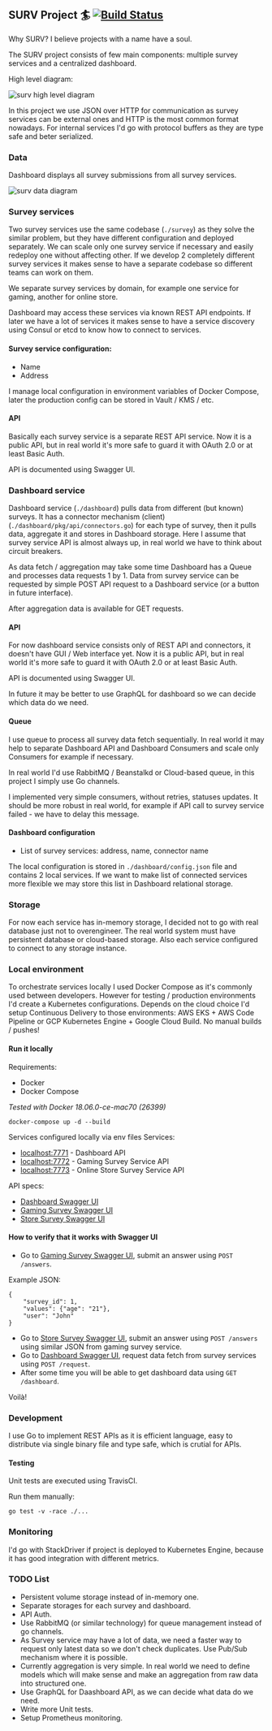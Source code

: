 ## SURV Project 🏄 [![Build Status](https://travis-ci.org/plutov/surv.svg?branch=master)](https://travis-ci.org/plutov/surv) 

Why SURV? I believe projects with a name have a soul.

The SURV project consists of few main components: multiple survey services and a centralized dashboard.

High level diagram:

![surv high level diagram](https://s3.amazonaws.com/pliutau.com/High+Level+Diagram.png)

In this project we use JSON over HTTP for communication as survey services can be external ones and HTTP is the most common format nowadays. For internal services I'd go with protocol buffers as they are type safe and beter serialized.

### Data

Dashboard displays all survey submissions from all survey services.

![surv data diagram](https://s3.amazonaws.com/pliutau.com/Data+Diagram.png)

### Survey services

Two survey services use the same codebase (`./survey`) as they solve the similar problem, but they have different configuration and deployed separately. We can scale only one survey service if necessary and easily redeploy one without affecting other. If we develop 2 completely different survey services it makes sense to have a separate codebase so different teams can work on them. 

We separate survey services by domain, for example one service for gaming, another for online store.

Dashboard may access these services via known REST API endpoints. If later we have a lot of services it makes sense to have a service discovery using Consul or etcd to know how to connect to services.

#### Survey service configuration:

 - Name
 - Address

I manage local configuration in environment variables of Docker Compose, later the production config can be stored in Vault / KMS / etc.

#### API

Basically each survey service is a separate REST API service. Now it is a public API, but in real world it's more safe to guard it with OAuth 2.0 or at least Basic Auth.

API is documented using Swagger UI.

### Dashboard service

Dashboard service (`./dashboard`) pulls data from different (but known) surveys. It has a connector mechanism (client) (`./dashboard/pkg/api/connectors.go`) for each type of survey, then it pulls data, aggregate it and stores in Dashboard storage. Here I assume that survey service API is almost always up, in real world we have to think about circuit breakers.

As data fetch / aggregation may take some time Dashboard has a Queue and processes data requests 1 by 1. Data from survey service can be requested by simple POST API request to a Dashboard service (or a button in future interface).

After aggregation data is available for GET requests.

#### API

For now dashboard service consists only of REST API and connectors, it doesn't have GUI / Web interface yet. Now it is a public API, but in real world it's more safe to guard it with OAuth 2.0 or at least Basic Auth.

API is documented using Swagger UI.

In future it may be better to use GraphQL for dashboard so we can decide which data do we need.

#### Queue

I use queue to process all survey data fetch sequentially. In real world it may help to separate Dashboard API and Dashboard Consumers and scale only Consumers for example if necessary.

In real world I'd use RabbitMQ / Beanstalkd or Cloud-based queue, in this project I simply use Go channels.

I implemented very simple consumers, without retries, statuses updates. It should be more robust in real world, for example if API call to survey service failed - we have to delay this message.

#### Dashboard configuration

- List of survey services: address, name, connector name

The local configuration is stored in `./dashboard/config.json` file and contains 2 local services. If we want to make list of connected services more flexible we may store this list in Dashboard relational storage.

### Storage

For now each service has in-memory storage, I decided not to go with real database just not to overengineer. The real world system must have persistent database or cloud-based storage. Also each service configured to connect to any storage instance.

### Local environment

To orchestrate services locally I used Docker Compose as it's commonly used between developers. However for testing / production environments I'd create a Kubernetes configurations. Depends on the cloud choice I'd setup Continuous Delivery to those environments: AWS EKS + AWS Code Pipeline or GCP Kubernetes Engine + Google Cloud Build. No manual builds / pushes!

#### Run it locally

Requirements:

 - Docker
 - Docker Compose

*Tested with Docker 18.06.0-ce-mac70 (26399)*

```
docker-compose up -d --build
```

Services configured locally via env files
Services:

- [localhost:7771](http://localhost:7771) - Dashboard API
- [localhost:7772](http://localhost:7772) - Gaming Survey Service API
- [localhost:7773](http://localhost:7773) - Online Store Survey Service API

API specs:

- [Dashboard Swagger UI](http://petstore.swagger.io/?url=http://localhost:7771/swagger)
- [Gaming Survey Swagger UI](http://petstore.swagger.io/?url=http://localhost:7772/swagger)
- [Store Survey Swagger UI](http://petstore.swagger.io/?url=http://localhost:7773/swagger)

#### How to verify that it works with Swagger UI

- Go to [Gaming Survey Swagger UI](http://petstore.swagger.io/?url=http://localhost:7772/swagger), submit an answer using `POST /answers`.

Example JSON:
```
{
	"survey_id": 1,
	"values": {"age": "21"},
	"user": "John"
}
```

- Go to [Store Survey Swagger UI](http://petstore.swagger.io/?url=http://localhost:7773/swagger), submit an answer using `POST /answers` using similar JSON from gaming survey service.
- Go to [Dashboard Swagger UI](http://petstore.swagger.io/?url=http://localhost:7771/swagger), request data fetch from survey services using `POST /request`.
- After some time you will be able to get dashboard data using `GET /dashboard`.

Voilà!

### Development

I use Go to implement REST APIs as it is efficient language, easy to distribute via single binary file and type safe, which is crutial for APIs.

#### Testing

Unit tests are executed using TravisCI.

Run them manually:
```
go test -v -race ./...
```

### Monitoring

I'd go with StackDriver if project is deployed to Kubernetes Engine, because it has good integration with different metrics.

### TODO List

- Persistent volume storage instead of in-memory one.
- Separate storages for each survey and dashboard.
- API Auth.
- Use RabbitMQ (or similar technology) for queue management instead of go channels.
- As Survey service may have a lot of data, we need a faster way to request only latest data so we don't check duplicates. Use Pub/Sub mechanism where it is possible.
- Currently aggregation is very simple. In real world we need to define models which will make sense and make an aggregation from raw data into structured one.
- Use GraphQL for Daashboard API, as we can decide what data do we need.
- Write more Unit tests.
- Setup Prometheus monitoring.